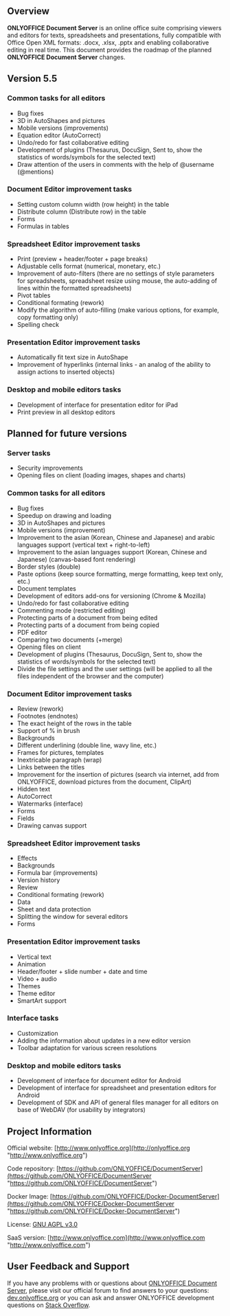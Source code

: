 ## Overview

**ONLYOFFICE Document Server** is an online office suite comprising viewers and editors for texts, spreadsheets and presentations, fully compatible with Office Open XML formats: .docx, .xlsx, .pptx and enabling collaborative editing in real time. This document provides the roadmap of the planned **ONLYOFFICE Document Server** changes.

## Version 5.5

### Common tasks for all editors

* Bug fixes
* 3D in AutoShapes and pictures
* Mobile versions (improvements)
* Equation editor (AutoCorrect)
* Undo/redo for fast collaborative editing 
* Development of plugins (Thesaurus, DocuSign, Sent to, show the statistics of words/symbols for the selected text)
* Draw attention of the users in comments with the help of @username (@mentions)

### Document Editor improvement tasks

* Setting custom column width (row height) in the table
* Distribute column (Distribute row) in the table
* Forms
* Formulas in tables

### Spreadsheet Editor improvement tasks

* Print (preview + header/footer + page breaks)
* Adjustable cells format (numerical, monetary, etc.)
* Improvement of auto-filters (there are no settings of style parameters for spreadsheets, spreadsheet resize using mouse, the auto-adding of lines within the formatted spreadsheets)
* Pivot tables
* Conditional formating (rework)
* Modify the algorithm of auto-filling (make various options, for example, copy formatting only)
* Spelling check

### Presentation Editor improvement tasks

* Automatically fit text size in AutoShape
* Improvement of hyperlinks (internal links - an analog of the ability to assign actions to inserted objects)

### Desktop and mobile editors tasks

* Development of interface for presentation editor for iPad
* Print preview in all desktop editors


## Planned for future versions

### Server tasks

* Security improvements
* Opening files on client (loading images, shapes and charts)

### Common tasks for all editors

* Bug fixes
* Speedup on drawing and loading
* 3D in AutoShapes and pictures
* Mobile versions (improvement)
* Improvement to the asian (Korean, Chinese and Japanese) and arabic languages support (vertical text + right-to-left)
* Improvement to  the asian languages support (Korean, Chinese and Japanese) (canvas-based font rendering)
* Border styles (double)
* Paste options (keep source formatting, merge formatting, keep text only, etc.)
* Document templates
* Development of editors add-ons for versioning (Chrome & Mozilla)
* Undo/redo for fast collaborative editing 
* Commenting mode (restricted editing)
* Protecting parts of a document from being edited
* Protecting parts of a document from being copied
* PDF editor
* Comparing two documents (+merge)
* Opening files on client
* Development of plugins (Thesaurus, DocuSign, Sent to, show the statistics of words/symbols for the selected text)
* Divide the file settings and the user settings (will be applied to all the files independent of the browser and the computer)

### Document Editor improvement tasks

* Review (rework)
* Footnotes (endnotes)
* The exact height of the rows in the table
* Support of % in brush
* Backgrounds
* Different underlining (double line, wavy line, etc.)
* Frames for pictures, templates
* Inextricable paragraph (wrap)
* Links between the titles
* Improvement for the insertion of pictures (search via internet, add from ONLYOFFICE, download pictures from the document, ClipArt)
* Hidden text
* AutoCorrect
* Watermarks (interface)
* Forms
* Fields
* Drawing canvas support

### Spreadsheet Editor improvement tasks

* Effects 
* Backgrounds
* Formula bar (improvements)
* Version history
* Review
* Conditional formating (rework)
* Data
* Sheet and data protection
* Splitting the window for several editors
* Forms

### Presentation Editor improvement tasks

* Vertical text
* Animation
* Header/footer + slide number + date and time
* Video + audio
* Themes
* Theme editor
* SmartArt support

### Interface tasks
* Customization
* Adding the information about updates in a new editor version
* Toolbar adaptation for various screen resolutions

### Desktop and mobile editors tasks
* Development of interface for document editor for Android
* Development of interface for spreadsheet and presentation editors for Android
* Development of SDK and API of general files manager for all editors on base of WebDAV (for usability by integrators)

## Project Information

Official website: [http://www.onlyoffice.org](http://onlyoffice.org "http://www.onlyoffice.org")

Code repository: [https://github.com/ONLYOFFICE/DocumentServer](https://github.com/ONLYOFFICE/DocumentServer "https://github.com/ONLYOFFICE/DocumentServer")

Docker Image: [https://github.com/ONLYOFFICE/Docker-DocumentServer](https://github.com/ONLYOFFICE/Docker-DocumentServer "https://github.com/ONLYOFFICE/Docker-DocumentServer")

License: [GNU AGPL v3.0](https://help.onlyoffice.com/products/files/doceditor.aspx?fileid=4358397&doc=K0ZUdlVuQzQ0RFhhMzhZRVN4ZFIvaHlhUjN2eS9XMXpKR1M5WEppUk1Gcz0_IjQzNTgzOTci0 "GNU AGPL v3.0")

SaaS version: [http://www.onlyoffice.com](http://www.onlyoffice.com "http://www.onlyoffice.com")

## User Feedback and Support

If you have any problems with or questions about [ONLYOFFICE Document Server][2], please visit our official forum to find answers to your questions: [dev.onlyoffice.org][1] or you can ask and answer ONLYOFFICE development questions on [Stack Overflow][3].

  [1]: http://dev.onlyoffice.org
  [2]: https://github.com/ONLYOFFICE/DocumentServer
  [3]: http://stackoverflow.com/questions/tagged/onlyoffice 
